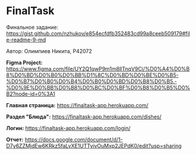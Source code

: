 # FinalTask
 
Финальное задание: https://gist.github.com/nzhukov/e854ecfdfb352483cd99a8ceeb509179#file-readme-9-md

Автор: Олимпиев Никита, P42072

**Figma Project:** https://www.figma.com/file/UY2Q1qwP9m1m8llTnqV9Ci/%D0%A4%D0%B8%D0%BD%D0%B0%D0%BB%D1%8C%D0%BD%D0%BE%D0%B5-%D0%B7%D0%B0%D0%B4%D0%B0%D0%BD%D0%B8%D0%B5.-%D0%9E%D0%BB%D0%B8%D0%BC%D0%BF%D0%B8%D0%B5%D0%B2?node-id=0%3A1

**Главная страница:** https://finaltask-app.herokuapp.com/

**Раздел "Блюда":** https://finaltask-app.herokuapp.com/dishes/

**Логин:** https://finaltask-app.herokuapp.com/login/

**Отчет:** https://docs.google.com/document/d/1-D7y6ZZMjdEw6KRkz5faLvXE1UTTyivOuMxp2JEPdK0/edit?usp=sharing
